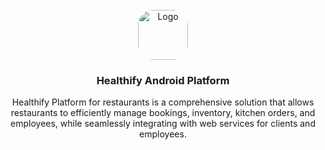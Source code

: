 <!-- PROJECT LOGO -->
<br />
<div align="center">
  <a href="https://github.com/pedro-mlourenco/Healthify-Mobile.git">
    <img src="app\src\main\ic_healthify-playstore.png" alt="Logo" width="80" height="80" style="border-radius: 30%">
  </a>

<h3 align="center">Healthify Android Platform</h3>

  <p align="center">
    Healthify Platform for restaurants is a comprehensive solution that allows restaurants to efficiently manage bookings, inventory, kitchen orders, and employees, while seamlessly integrating with web services for clients and employees.
</div>

